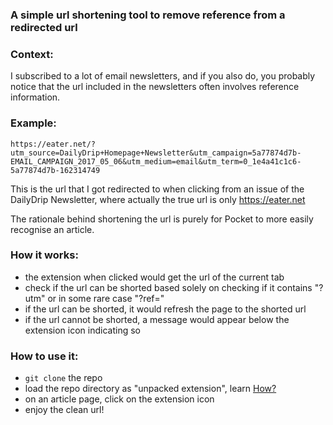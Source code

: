 ### A simple url shortening tool to remove reference from a redirected url

### Context:
I subscribed to a lot of email newsletters, and if you also do, you probably notice that the url included in the newsletters often involves reference information.
### Example:
`https://eater.net/?utm_source=DailyDrip+Homepage+Newsletter&utm_campaign=5a77874d7b-EMAIL_CAMPAIGN_2017_05_06&utm_medium=email&utm_term=0_1e4a41c1c6-5a77874d7b-162314749`

This is the url that I got redirected to when clicking from an issue of the DailyDrip Newsletter, where actually the true url is only https://eater.net

The rationale behind shortening the url is purely for Pocket to more easily recognise an article.

### How it works:
* the extension when clicked would get the url of the current tab
* check if the url can be shorted based solely on checking if it contains "?utm" or in some rare case "?ref="
* if the url can be shorted, it would refresh the page to the shorted url
* if the url cannot be shorted, a message would appear below the extension icon indicating so

### How to use it:
* `git clone` the repo
* load the repo directory as "unpacked extension", learn [How?](https://developer.chrome.com/extensions/getstarted#unpacked)
* on an article page, click on the extension icon
* enjoy the clean url!
